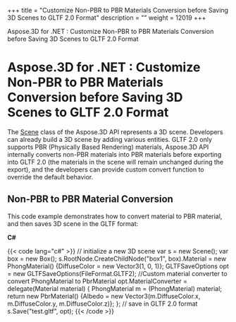 +++
title = "Customize Non-PBR to PBR Materials Conversion before Saving 3D Scenes to GLTF 2.0 Format" 
description = "" 
weight = 12019 
+++

Aspose.3D for .NET : Customize Non-PBR to PBR Materials Conversion before Saving 3D Scenes to GLTF 2.0 Format  

# Aspose.3D for .NET : Customize Non-PBR to PBR Materials Conversion before Saving 3D Scenes to GLTF 2.0 Format


The [Scene](http://www.aspose.com/api/net/3d/T_Aspose_ThreeD_Scene) class of the Aspose.3D API represents a 3D scene. Developers can already build a 3D scene by adding various entities. GLTF 2.0 only supports PBR (Physically Based Rendering) materials, Aspose.3D API internally converts non-PBR materials into PBR materials before exporting into GLTF 2.0 (the materials in the scene will remain unchanged during the export), and the developers can provide custom convert function to override the default behavior.

## Non-PBR to PBR Material Conversion

This code example demonstrates how to convert material to PBR material, and then saves 3D scene in the GLTF format:

**C#**

{{< code lang="c#" >}}
// initialize a new 3D scene
var s = new Scene();
var box = new Box();
s.RootNode.CreateChildNode("box1", box).Material = new PhongMaterial() {DiffuseColor = new Vector3(1, 0, 1)};
GLTFSaveOptions opt = new GLTFSaveOptions(FileFormat.GLTF2);
//Custom material converter to convert PhongMaterial to PbrMaterial
opt.MaterialConverter = delegate(Material material)
{
    PhongMaterial m = (PhongMaterial) material;
    return new PbrMaterial() {Albedo = new Vector3(m.DiffuseColor.x, m.DiffuseColor.y, m.DiffuseColor.z)};
};
// save in GLTF 2.0 format
s.Save("test.gltf", opt);
{{< /code >}}

